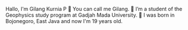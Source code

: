 Hallo, I'm Gilang Kurnia P
👋 You can call me Gilang.
👀 I’m a student of the Geophysics study program at Gadjah Mada University.
🌱 I was born in Bojonegoro, East Java and now I'm 19 years old.

<!---
GilangKurniaP/GilangKurniaP is a ✨ special ✨ repository because its `README.md` (this file) appears on your GitHub profile.
You can click the Preview link to take a look at your changes.
--->
